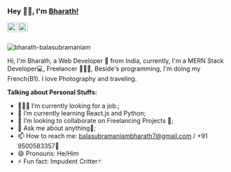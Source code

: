 ### Hey 👋🏽, I'm [Bharath!](https://github.com/bharath-balasubramaniam) 
<a href="https://www.linkedin.com/in/bharath-balasubramaniam-0a7869192/">
  <img align="left" alt="Bharath LinkdeIN" width="22px" src="https://cdn.jsdelivr.net/npm/simple-icons@v3/icons/linkedin.svg" />
</a>
<a href="https://www.instagram.com/bharath_balasubramaniam/">
  <img align="left" alt="Bharath Instagram" width="22px" src="https://cdn.jsdelivr.net/npm/simple-icons@v3/icons/instagram.svg" />
</a>
<br />
<br />
<p align="left"> <img src="https://komarev.com/ghpvc/?username=bharath-balasubramaniam&label=Profile%20views&color=0e75b6&style=flat" alt="bharath-balasubramaniam" /> </p>
Hi, I'm Bharath, a Web Developer 🚀 from India, currently, I'm a MERN Stack Developer💻, Freelancer 👨🏽‍💻, Beside's programming, I'm doing my French(B1). I love Photography and traveling.
  
**Talking about Personal Stuffs:**

- 👨🏽‍💻 I’m currently looking for a job.;
- 🌱 I’m currently learning React.js and Python; 
- 👯 I’m looking to collaborate on Freelancing Projects 🤝;
- 💬 Ask me about anything🖤;
- 📫 How to reach me: balasubramaniambharath7@gmail.com / +91 9500583357📱
- 😄 Pronouns: He/Him
- ⚡ Fun fact: Impudent Critter🃏

